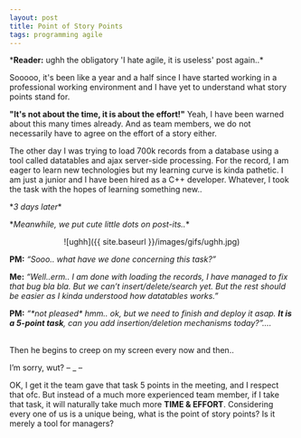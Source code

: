 ```yaml
---
layout: post
title: Point of Story Points
tags: programming agile
---
```


\***Reader:** ughh the obligatory 'I hate agile, it is useless' post again..\*

Sooooo, it's been like a year and a half since I have started working in a professional working environment and I have yet to understand what story points stand for.

**"It's not about the time, it is about the effort!"** Yeah, I have been warned about this many times already. And as team members, we do not necessarily have to agree on the effort of a story either.

The other day I was trying to load 700k records from a database using a tool called datatables and ajax server-side processing. For the record, I am eager to learn new technologies but my learning curve is kinda pathetic. I am just a junior and I have been hired as a C++ developer. Whatever, I took the task with the hopes of learning something new..

\**3 days later*\*

\**Meanwhile, we put cute little dots on post-its..*\*

<div style="text-align:center" markdown="1">

![ughh]({{ site.baseurl }}/images/gifs/ughh.jpg)
<!-- *“It’s not about the time, it is about the effort!”* -->
</div>

**PM:** *“Sooo.. what have we done concerning this task?”*

**Me:** *“Well..erm.. I am done with loading the records, I have managed to fix that bug bla bla. But we can’t insert/delete/search yet. But the rest should be easier as I kinda understood how datatables works.”*

**PM:** *“\*not pleased\* hmm.. ok, but we need to finish and deploy it asap. **It is a 5-point task**, can you add insertion/deletion mechanisms today?”….*
<br><br>

Then he begins to creep on my screen every now and then..

I’m sorry, wut?  – _ –

OK, I get it the team gave that task 5 points in the meeting, and I respect that ofc. But instead of a much more experienced team member, if I take that task, it will naturally take much more **TIME & EFFORT**. Considering every one of us is a unique being, what is the point of story points? Is it merely a tool for managers?

